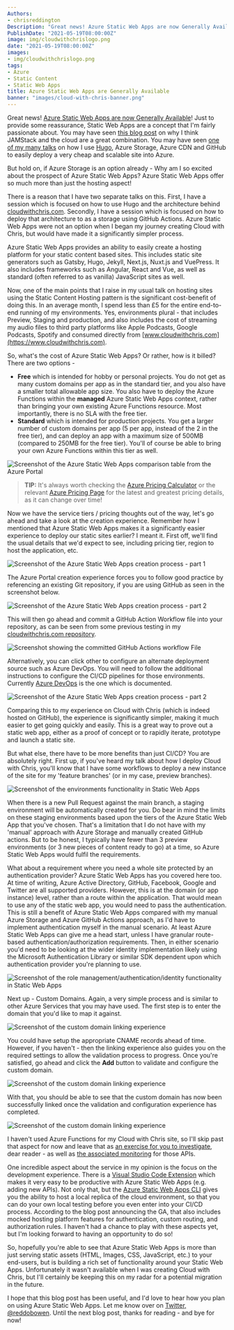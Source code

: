 ```yaml
---
Authors: 
- chrisreddington
Description: "Great news! Azure Static Web Apps are now Generally Available! Just to provide some reassurance, Static Web Apps are a concept that I'm fairly passionate about. You may have seen this blog post on why I think JAMStack and the cloud are a great combination. You may have seen one of my many talks on how I use Hugo, Azure Storage, Azure CDN and GitHub to easily deploy a very cheap and scalable site into Azure. But hold on, if Azure Storage is an option already - Why am I so excited about the prospect of Azure Static Web Apps? Azure Static Web Apps offer so much more than just the hosting aspect!"
PublishDate: "2021-05-19T08:00:00Z"
image: img/cloudwithchrislogo.png
date: "2021-05-19T08:00:00Z"
images:
- img/cloudwithchrislogo.png
tags:
- Azure
- Static Content
- Static Web Apps
title: Azure Static Web Apps are Generally Available
banner: "images/cloud-with-chris-banner.png"
---
```

Great news! [Azure Static Web Apps are now Generally Available](https://azure.microsoft.com/en-gb/blog/develop-production-scale-modern-web-apps-quickly-with-azure-static-web-apps/)! Just to provide some reassurance, Static Web Apps are a concept that I'm fairly passionate about. You may have seen [this blog post](/blog/jamstack-cloud-winning-combination/) on why I think JAMStack and the cloud are a great combination. You may have seen [one of my many talks](/talk) on how I use [Hugo](https://gohugo.io/), Azure Storage, Azure CDN and GitHub to easily deploy a very cheap and scalable site into Azure.

But hold on, if Azure Storage is an option already - Why am I so excited about the prospect of Azure Static Web Apps? Azure Static Web Apps offer so much more than just the hosting aspect!

There is a reason that I have two separate talks on this. First, I have a session which is focused on how to use Hugo and the architecture behind [cloudwithchris.com](https://www.cloudwithchris.com). Secondly, I have a session which is focused on how to deploy that architecture to as a storage using GitHub Actions. Azure Static Web Apps were not an option when I began my journey creating Cloud with Chris, but would have made it a significantly simpler process.

Azure Static Web Apps provides an ability to easily create a hosting platform for your static content based sites. This includes static site generators such as Gatsby, Hugo, Jekyll, Next.js, Nuxt.js and VuePress. It also includes frameworks such as Angular, React and Vue, as well as standard (often referred to as vanilla) JavaScript sites as well.

Now, one of the main points that I raise in my usual talk on hosting sites using the Static Content Hosting pattern is the significant cost-benefit of doing this. In an average month, I spend less than £5 for the entire end-to-end running of my environments. Yes, environments plural - that includes Preview, Staging and production, and also includes the cost of streaming my audio files to third party platforms like Apple Podcasts, Google Podcasts, Spotify and consumed directly from [www.cloudwithchris.com](https://www.cloudwithchris.com).

So, what's the cost of Azure Static Web Apps? Or rather, how is it billed? There are two options -

* **Free** which is intended for hobby or personal projects. You do not get as many custom domains per app as in the standard tier, and you also have a smaller total allowable app size. You also have to deploy the Azure Functions within the **managed** Azure Static Web Apps context, rather than bringing your own existing Azure Functions resource. Most importantly, there is no SLA with the free tier.
* **Standard** which is intended for production projects. You get a larger number of custom domains per app (5 per app, instead of the 2 in the free tier), and can deploy an app with a maximum size of 500MB (compared to 250MB for the free tier). You'll of course be able to bring your own Azure Functions within this tier as well.

![Screenshot of the Azure Static Web Apps comparison table from the Azure Portal](images/static-webapps-general-availability/static-webapp-portal-pricing.png "Screenshot of the Azure Static Web Apps comparison table from the Azure Portal")

> **TIP:** It's always worth checking the [Azure Pricing Calculator](https://azure.microsoft.com/en-gb/pricing/calculator/) or the relevant [Azure Pricing Page](https://azure.microsoft.com/en-gb/pricing/details/app-service/static/) for the latest and greatest pricing details, as it can change over time!

Now we have the service tiers / pricing thoughts out of the way, let's go ahead and take a look at the creation experience. Remember how I mentioned that Azure Static Web Apps makes it a significantly easier experience to deploy our static sites earlier? I meant it. First off, we'll find the usual details that we'd expect to see, including pricing tier, region to host the application, etc.

![Screenshot of the Azure Static Web Apps creation process - part 1](images/static-webapps-general-availability/static-webapp-portal-create1.png "Screenshot of the Azure Static Web Apps creation process - part 1")

The Azure Portal creation experience forces you to follow good practice by referencing an existing Git repository, if you are using GitHub as seen in the screenshot below.

![Screenshot of the Azure Static Web Apps creation process - part 2](images/static-webapps-general-availability/static-webapp-portal-create2.png "Screenshot of the Azure Static Web Apps creation process - part 2")

This will then go ahead and commit a GitHub Action Workflow file into your repository, as can be seen from some previous testing in my [cloudwithchris.com repository](https://github.com/chrisreddington/cloudwithchris.com/commit/e01a4fc8b25d2ac47824b6cd0fc604eb849b880a).

![Screenshot showing the committed GitHub Actions workflow File](images/static-webapps-general-availability/static-webapp-github-commit.png "Screenshot showing the committed GitHub Actions workflow File")

Alternatively, you can click other to configure an alternate deployment source such as Azure DevOps. You will need to follow the additional instructions to configure the CI/CD pipelines for those environments. Currently [Azure DevOps](https://docs.microsoft.com/en-gb/azure/static-web-apps/publish-devops?wt.mc_id=azurestaticwebapps_inline_inproduct_general) is the one which is documented.

![Screenshot of the Azure Static Web Apps creation process - part 2](images/static-webapps-general-availability/static-webapp-portal-create3.png "Screenshot of the Azure Static Web Apps creation process - part 2")

Comparing this to my experience on Cloud with Chris (which is indeed hosted on GitHub), the experience is significantly simpler, making it much easier to get going quickly and easily. This is a great way to prove out a static web app, either as a proof of concept or to rapidly iterate, prototype and launch a static site.

But what else, there have to be more benefits than just CI/CD? You are absolutely right. First up, if you've heard my talk about how I deploy Cloud with Chris, you'll know that I have some workflows to deploy a new instance of the site for my 'feature branches' (or in my case, preview branches).

![Screenshot of the environments functionality in Static Web Apps](images/static-webapps-general-availability/static-webapp-staging.png "Screenshot of the environments functionality in Static Web Apps")

When there is a new Pull Request against the main branch, a staging environment will be automatically created for you. Do bear in mind the limits on these staging environments based upon the tiers of the Azure Static Web App that you've chosen. That's a limitation that I do not have with my 'manual' approach with Azure Storage and manually created GitHub actions. But to be honest, I typically have fewer than 3 preview environments (or 3 new pieces of content ready to go) at a time, so Azure Static Web Apps would fulfil the requirements.

What about a requirement where you need a whole site protected by an authentication provider? Azure Static Web Apps has you covered here too. At time of writing, Azure Active Directory, GitHub, Facebook, Google and Twitter are all supported providers. However, this is at the domain (or app instance) level, rather than a route within the application. That would mean to use any of the static web app, you would need to pass the authentication. This is still a benefit of Azure Static Web Apps compared with my manual Azure Storage and Azure GitHub Actions approach, as I'd have to implement authentication myself in the manual scenario. At least Azure Static Web Apps can give me a head start, unless I have granular route-based authentication/authorization requirements. Then, in either scenario you'd need to be looking at the wider identity implementation likely using the Microsoft Authentication Library or similar SDK dependent upon which authentication provider you're planning to use.

![Screenshot of the role management/authentication/identity functionality in Static Web Apps](images/static-webapps-general-availability/static-webapps-identity.png "Screenshot of the role management/authentication/identity functionality in Static Web Apps")

Next up - Custom Domains. Again, a very simple process and is similar to other Azure Services that you may have used. The first step is to enter the domain that you'd like to map it against.

![Screenshot of the custom domain linking experience](images/static-webapps-general-availability/static-webapp-domain1.png "Screenshot of the custom domain linking experience")

You could have setup the appropriate CNAME records ahead of time. However, if you haven't - then the linking experience also guides you on the required settings to allow the validation process to progress. Once you're satisfied, go ahead and click the **Add** button to validate and configure the custom domain.

![Screenshot of the custom domain linking experience](images/static-webapps-general-availability/static-webapp-domain2.png "Screenshot of the custom domain linking experience")

With that, you should be able to see that the custom domain has now been successfully linked once the validation and configuration experience has completed.

![Screenshot of the custom domain linking experience](images/static-webapps-general-availability/static-webapp-domain3.png "Screenshot of the custom domain linking experience")

I haven't used Azure Functions for my Cloud with Chris site, so I'll skip past that aspect for now and leave that as [an exercise for you to investigate](https://docs.microsoft.com/en-gb/azure/static-web-apps/add-api?tabs=vanilla-javascript), dear reader - as well as [the associated monitoring](https://docs.microsoft.com/en-gb/azure/static-web-apps/monitor) for those APIs.

One incredible aspect about the service in my opinion is the focus on the development experience. There is a [Visual Studio Code Extension](https://marketplace.visualstudio.com/items?itemName=ms-azuretools.vscode-azurestaticwebapps) which makes it very easy to be productive with Azure Static Web Apps (e.g. adding new APIs). Not only that, but the [Azure Static Web Apps CLI](https://github.com/Azure/static-web-apps-cli) gives you the ability to host a local replica of the cloud environment, so that you can do your own local testing before you even enter into your CI/CD process. According to the blog post announcing the GA, that also includes mocked hosting platform features for authentication, custom routing, and authorization rules. I haven't had a chance to play with these aspects yet, but I'm looking forward to having an opportunity to do so!

So, hopefully you're able to see that Azure Static Web Apps is more than just serving static assets (HTML, Images, CSS, JavaScript, etc.) to your end-users, but is building a rich set of functionality around your Static Web Apps. Unfortunately it wasn't available when I was creating Cloud with Chris, but I'll certainly be keeping this on my radar for a potential migration in the future.

I hope that this blog post has been useful, and I'd love to hear how you plan on using Azure Static Web Apps. Let me know over on [Twitter, @reddobowen](https://twitter.com/reddobowen). Until the next blog post, thanks for reading - and bye for now!
